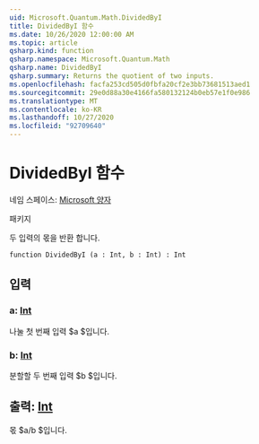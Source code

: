 ```yaml
---
uid: Microsoft.Quantum.Math.DividedByI
title: DividedByI 함수
ms.date: 10/26/2020 12:00:00 AM
ms.topic: article
qsharp.kind: function
qsharp.namespace: Microsoft.Quantum.Math
qsharp.name: DividedByI
qsharp.summary: Returns the quotient of two inputs.
ms.openlocfilehash: facfa253cd505d0fbfa20cf2e3bb73681513aed1
ms.sourcegitcommit: 29e0d88a30e4166fa580132124b0eb57e1f0e986
ms.translationtype: MT
ms.contentlocale: ko-KR
ms.lasthandoff: 10/27/2020
ms.locfileid: "92709640"
---
```

# <a name="dividedbyi-function"></a>DividedByI 함수

네임 스페이스: [Microsoft 양자](xref:Microsoft.Quantum.Math)

패키지 [](https://nuget.org/packages/)


두 입력의 몫을 반환 합니다.

```qsharp
function DividedByI (a : Int, b : Int) : Int
```


## <a name="input"></a>입력

### <a name="a--int"></a>a: [Int](xref:microsoft.quantum.lang-ref.int)

나눌 첫 번째 입력 $a $입니다.


### <a name="b--int"></a>b: [Int](xref:microsoft.quantum.lang-ref.int)

분할할 두 번째 입력 $b $입니다.



## <a name="output--int"></a>출력: [Int](xref:microsoft.quantum.lang-ref.int)

몫 $a/b $입니다.